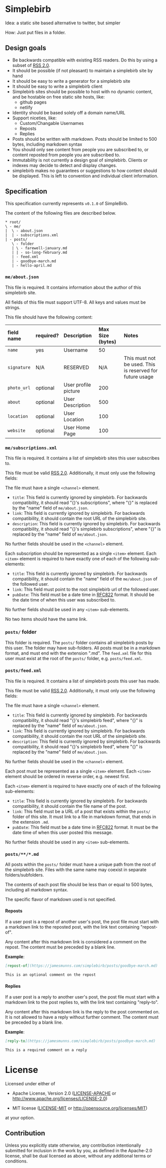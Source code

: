 # Simplebirb

Idea: a static site based alternative to twitter, but simpler

How: Just put files in a folder.

## Design goals

* Be backwards compatible with existing RSS readers. Do this by using a subset of [RSS 2.0].
* It should be possible (if not pleasant) to maintain a simplebirb site by hand
* It should be easy to write a generator for a simplebirb site
* It should be easy to write a simplebirb client
* Simplebirb sites should be possible to host with no dynamic content, and be hostable on free static site hosts, like:
    * github pages
    * netlify
* Identity should be based solely off a domain name/URL
* Support niceties, like:
    * Custom/Changable Usernames
    * Reposts
    * Replies
* Posts should be written with markdown. Posts should be limited to 500 bytes, including markdown syntax
* You should only see content from people you are subscribed to, or content reposted from people you are subscribed to.
* Immutability is not currently a design goal of simplebirb. Clients or indexes may decide to detect and display changes.
* simplebirb makes no guarantees or suggestions to how content should be displayed. This is left to convention and individual client information.

[RSS 2.0]: https://validator.w3.org/feed/docs/rss2.html

## Specification

This specification currently represents `v0.1.0` of SimpleBirb.

The content of the following files are described below.

```
* root/
\ - me/
|  \ - about.json
|  | - subscriptions.xml
| - posts/
   \ - folder
   | \ - farewell-january.md
   | | - so-long-february.md
   | - feed.xml
   | - goodbye-march.md
   | - hello-april.md
```

### `me/about.json`

This file is required. It contains information about the author of this simplebirb site.

All fields of this file must support UTF-8. All keys and values must be strings.

This file should have the following content:

| field name  | required? | Description          | Max Size (bytes) | Notes |
| :---        | :---      | :---                 | :---  | :--- |
| `name`      | yes       | Username             | 50    | |
| `signature` | N/A       | RESERVED             | N/A   | This must not be used. This is reserved for future usage |
| `photo_url` | optional  | User profile picture | 200   | |
| `about`     | optional  | User Description     | 500   | |
| `location`  | optional  | User Location        | 100   | |
| `website`   | optional  | User Home Page       | 100   | |

### `me/subscriptions.xml`

This file is required. It contains a list of simplebirb sites this user subscribes to.

This file must be valid [RSS 2.0]. Additionally, it must only use the following fields:

The file must have a single `<channel>` element.

* `title`: This field is currently ignored by simplebirb. For backwards compatibility, it should read "{}'s subscriptions", where "{}" is replaced by the "name" field of `me/about.json`.
* `link`: This field is currently ignored by simplebirb. For backwards compatibility, it should contain the root URL of the simplebirb site.
* `description`: This field is currently ignored by simplebirb. For backwards compatibility, it should read "{}'s simplebirb subscriptions", where "{}" is replaced by the "name" field of `me/about.json`.

No further fields should be used in the `<channel>` element.

Each subscription should be represented as a single `<item>` element. Each `<item>` element is required to have exactly one of each of the following sub-elements:

* `title`: This field is currently ignored by simplebirb. For backwards compatibility, it should contain the "name" field of the `me/about.json` of the followed user.
* `link`: This field must point to the root simplebirb url of the followed user.
* `pubDate`: This field must be a date time in [RFC822] format. It should be the date time of when this user was subscribed to.

No further fields should be used in any `<item>` sub-elements.

No two items should have the same link.

[RFC822]: https://www.ietf.org/rfc/rfc822.txt

### `posts/` folder

This folder is required.
The `posts/` folder contains all simplebirb posts by this user.
The folder may have sub-folders.
All posts must be in a markdown format, and must end with the extension ".md".
The `feed.xml` file for this user must exist at the root of the `posts/` folder, e.g. `posts/feed.xml`.


### `posts/feed.xml`

This file is required. It contains a list of simplebirb posts this user has made.

This file must be valid [RSS 2.0]. Additionally, it must only use the following fields:

The file must have a single `<channel>` element.

* `title`: This field is currently ignored by simplebirb. For backwards compatibility, it should read "{}'s simplebirb feed", where "{}" is replaced by the "name" field of `me/about.json`.
* `link`: This field is currently ignored by simplebirb. For backwards compatibility, it should contain the root URL of the simplebirb site.
* `description`: This field is currently ignored by simplebirb. For backwards compatibility, it should read "{}'s simplebirb feed", where "{}" is replaced by the "name" field of `me/about.json`.

No further fields should be used in the `<channel>` element.

Each post must be represented as a single `<item>` element.
Each `<item>` element should be ordered in reverse order, e.g. newest first.


Each `<item>` element is required to have exactly one of each of the following sub-elements:

* `title`: This field is currently ignored by simplebirb. For backwards compatibility, it should contain the file name of the post.
* `link`: This field must be a URL of a post that exists within the `posts/` folder of this site. It must link to a file in markdown format, that ends in the extension `.md`.
* `pubDate`: This field must be a date time in [RFC822] format. It must be the date time of when this user posted this message.

No further fields should be used in any `<item>` sub-elements.

### `posts/**/*.md`

All posts within the `posts/` folder must have a unique path from the root of the simplebirb site. Files with the same name may coexist in separate folders/subfolders.

The contents of each post file should be less than or equal to 500 bytes, including all markdown syntax.

The specific flavor of markdown used is not specified.

#### Reposts

If a user post is a repost of another user's post, the post file must start with a markdown link to the reposted post, with the link text containing "repost-of".

Any content after this markdown link is considered a comment on the repost. The content must be preceded by a blank line.

**Example**:

```markdown
[repost-of](https://jamesmunns.com/simplebirb/posts/goodbye-march.md)

This is an optional comment on the repost
```

#### Replies

If a user post is a reply to another user's post, the post file must start with a markdown link to the post replies to, with the link text containing "reply-to".

Any content after this markdown link is the reply to the post commented on.
It is not allowed to have a reply without further comment.
The content must be preceded by a blank line.

**Example**:

```markdown
[reply-to](https://jamesmunns.com/simplebirb/posts/goodbye-march.md)

This is a required comment on a reply
```


# License

Licensed under either of

- Apache License, Version 2.0 ([LICENSE-APACHE](LICENSE-APACHE) or
  http://www.apache.org/licenses/LICENSE-2.0)

- MIT license ([LICENSE-MIT](LICENSE-MIT) or http://opensource.org/licenses/MIT)

at your option.

## Contribution

Unless you explicitly state otherwise, any contribution intentionally submitted
for inclusion in the work by you, as defined in the Apache-2.0 license, shall be
dual licensed as above, without any additional terms or conditions.
